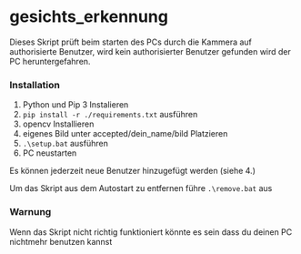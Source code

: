 # gesichts_erkennung 

Dieses Skript prüft beim starten des PCs durch die Kammera auf authorisierte Benutzer, wird kein authorisierter Benutzer gefunden wird der PC heruntergefahren.

### Installation
1. Python und Pip 3 Instalieren
2. `pip install -r ./requirements.txt` ausführen
3. opencv Installieren
4. eigenes Bild unter accepted/dein_name/bild Platzieren
5. `.\setup.bat` ausführen
6. PC neustarten 

Es können jederzeit neue Benutzer hinzugefügt werden (siehe 4.)

Um das Skript aus dem Autostart zu entfernen führe `.\remove.bat` aus
### Warnung
Wenn das Skript nicht richtig funktioniert könnte es sein dass du deinen PC nichtmehr benutzen kannst
